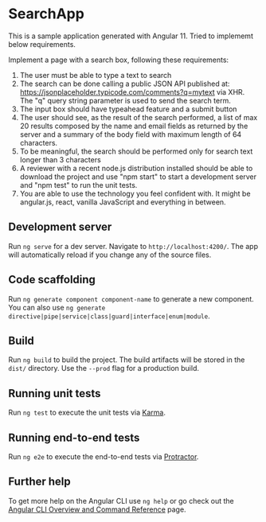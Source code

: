 # SearchApp

This is a sample application generated with Angular 11. Tried to implememt below requirements.

Implement a page with a search box, following these requirements: 
1. The user must be able to type a text to search 
2. The search can be done calling a public JSON API published at: https://jsonplaceholder.typicode.com/comments?q=mytext via XHR. The "q" query string parameter is used to send the search term. 
3. The input box should have typeahead feature and a submit button 
4. The user should see, as the result of the search performed, a list of max 20 results composed by the name and email fields as returned by the server and a summary of the body field with maximum length of 64 characters. 
5. To be meaningful, the search should be performed only for search text longer than 3 characters 
6. A reviewer with a recent node.js distribution installed should be able to download the project and use "npm start" to start a development server and "npm test" to run the unit tests. 
7. You are able to use the technology you feel confident with. It might be angular.js, react, vanilla JavaScript and everything in between. 


## Development server

Run `ng serve` for a dev server. Navigate to `http://localhost:4200/`. The app will automatically reload if you change any of the source files.

## Code scaffolding

Run `ng generate component component-name` to generate a new component. You can also use `ng generate directive|pipe|service|class|guard|interface|enum|module`.

## Build

Run `ng build` to build the project. The build artifacts will be stored in the `dist/` directory. Use the `--prod` flag for a production build.

## Running unit tests

Run `ng test` to execute the unit tests via [Karma](https://karma-runner.github.io).

## Running end-to-end tests

Run `ng e2e` to execute the end-to-end tests via [Protractor](http://www.protractortest.org/).

## Further help

To get more help on the Angular CLI use `ng help` or go check out the [Angular CLI Overview and Command Reference](https://angular.io/cli) page.
